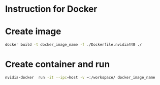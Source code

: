 # Instruction for Docker

# Create image

```bash
docker build -t docker_image_name -f ./Dockerfile.nvidia440 ./
```

# Create container and run

```bash
nvidia-docker  run -it --ipc=host -v ~:/workspace/ docker_image_name
```